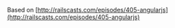 Based on [http://railscasts.com/episodes/405-angularjs](http://railscasts.com/episodes/405-angularjs)
